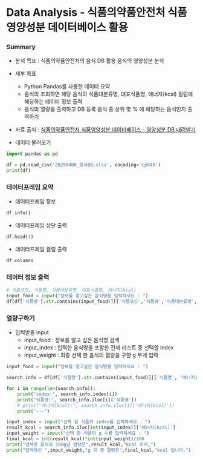 # Data Analysis - 식품의약품안전처 식품영양성분 데이터베이스 활용

### Summary

- 분석 목표 : 식품의약품안전처의 음식 DB 활용 음식의 영양성분 분석

- 세부 목표

  - Python Pandas를 사용한 데이터 요약
  - 음식의 조회하면 해당 음식의 식품대분류명, 대표식품명, 에너지(kcal) 컬럼에 해당하는 데이터 정보 출력
  - 음식의 열량을 출력하고 DB 등록 음식 중 상위 몇 % 에 해당하는 음식인지 출력하기

- 자료 출처 : [식품의약품안전처 식품영양성분 데이터베이스 - 영양성분 DB 내려받기](https://various.foodsafetykorea.go.kr/nutrient/general/down/historyList.do)


- 데이터 불러오기

```py
import pandas as pd

df = pd.read_csv('20250408_음식DB.xlsx', encoding='cp949')
print(df)
```

### 데이터프레임 요약

- 데이터프레임 정보

```py
df.info()
```

- 데이터프레임 상단 출력

```py
df.head(3)
```

- 데이터프레임 컬럼 출력

```py
df.columns
```

### 데이터 정보 출력

```py
# 식품코드, 식품명, 식품대분류명, 대표식품명, 에너지(kcal)
input_food = input("정보를 알고싶은 음식명을 입력하세요 : ")
df[df['식품명'].str.contains(input_food)][['식품코드','식품명','식품대분류명','대표식품명','에너지(kcal)']]
```

### 열량구하기

- 입력받을 input
    - input_food : 정보를 알고 싶은 음식명 검색
    - input_index : 입력한 음식명을 포함한 전체 리스트 중 선택할 index
    - input_weight : 최종 선택 한 음식의 열량을 구할 g 무게 입력

```py
input_food = input("정보를 알고싶은 음식명을 입력하세요 : ")

search_info = df[df['식품명'].str.contains(input_food)][['식품명', '에너지(kcal)']]

for i in range(len(search_info)):
    print("index:", search_info.index[i])
    print("식품명:", search_info.iloc[i]['식품명'])
    # print("에너지(kcal):", search_info.iloc[i]['에너지(kcal)'])
    print("---")

input_index = input("선택 할 식품의 index를 입력하세요 : ")
result_kcal = search_info.iloc[int(input_index)]['에너지(kcal)']
input_weight = input("선택 할 식품의 g 수를 입력하세요 : ")
final_kcal = int(result_kcal)*int(input_weight)/100
print("검색한 음식의 100g당 열량은",result_kcal,"kcal 이며,")
print("입력하신 ",input_weight,"g 의 총 열량은",final_kcal,"kcal 입니다.")
```